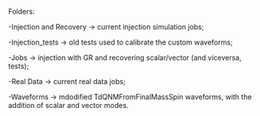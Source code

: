 Folders:

-Injection and Recovery -> current injection simulation jobs;

-Injection_tests -> old tests used to calibrate the custom waveforms;

-Jobs -> injection with GR and recovering scalar/vector (and viceversa, tests);

-Real Data -> current real data jobs;

-Waveforms -> mdodified TdQNMFromFinalMassSpin waveforms, with the addition of scalar and vector modes.

